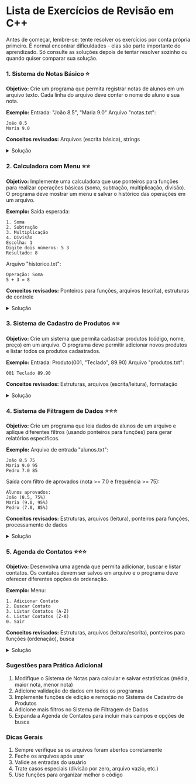 # Lista de Exercícios de Revisão em C++

Antes de começar, lembre-se: tente resolver os exercícios por conta própria primeiro. É normal encontrar dificuldades - elas são parte importante do aprendizado. Só consulte as soluções depois de tentar resolver sozinho ou quando quiser comparar sua solução.

### 1. Sistema de Notas Básico ⭐
**Objetivo:** Crie um programa que permita registrar notas de alunos em um arquivo texto. Cada linha do arquivo deve conter o nome do aluno e sua nota.

**Exemplo:**
Entrada: "João 8.5", "Maria 9.0"
Arquivo "notas.txt":
```
João 8.5
Maria 9.0
```
**Conceitos revisados:** Arquivos (escrita básica), strings

<details>
<summary>Solução</summary>

```cpp
#include <iostream>
#include <fstream>
#include <string>

int main() {
    std::ofstream arquivo("notas.txt");
    std::string nome;
    float nota;
    char continuar;
    
    if (!arquivo.is_open()) {
        std::cout << "Erro ao abrir o arquivo!" << std::endl;
        return 1;
    }
    
    do {
        std::cout << "Nome do aluno: ";
        std::cin >> nome;
        std::cout << "Nota: ";
        std::cin >> nota;
        
        arquivo << nome << " " << nota << std::endl;
        
        std::cout << "Deseja continuar? (s/n): ";
        std::cin >> continuar;
    } while (continuar == 's' || continuar == 'S');
    
    arquivo.close();
    return 0;
}
```
</details>

### 2. Calculadora com Menu ⭐⭐
**Objetivo:** Implemente uma calculadora que use ponteiros para funções para realizar operações básicas (soma, subtração, multiplicação, divisão). O programa deve mostrar um menu e salvar o histórico das operações em um arquivo.

**Exemplo:**
Saída esperada:
```
1. Soma
2. Subtração
3. Multiplicação
4. Divisão
Escolha: 1
Digite dois números: 5 3
Resultado: 8
```
Arquivo "historico.txt":
```
Operação: Soma
5 + 3 = 8
```
**Conceitos revisados:** Ponteiros para funções, arquivos (escrita), estruturas de controle

<details>
<summary>Solução</summary>

```cpp
#include <iostream>
#include <fstream>

float soma(float a, float b) { return a + b; }
float subtracao(float a, float b) { return a - b; }
float multiplicacao(float a, float b) { return a * b; }
float divisao(float a, float b) { return b != 0 ? a / b : 0; }

void salvarHistorico(const char* operacao, float a, float b, float resultado) {
    std::ofstream arquivo("historico.txt", std::ios::app);
    arquivo << "Operação: " << operacao << std::endl;
    arquivo << a << " " << operacao << " " << b << " = " << resultado << std::endl;
    arquivo.close();
}

int main() {
    float (*operacoes[])(float, float) = {soma, subtracao, multiplicacao, divisao};
    const char* nomes[] = {"+", "-", "*", "/"};
    
    float a, b;
    int escolha;
    
    do {
        std::cout << "1. Soma\n2. Subtração\n3. Multiplicação\n4. Divisão\n0. Sair\n";
        std::cout << "Escolha: ";
        std::cin >> escolha;
        
        if (escolha >= 1 && escolha <= 4) {
            std::cout << "Digite dois números: ";
            std::cin >> a >> b;
            
            float resultado = operacoes[escolha-1](a, b);
            std::cout << "Resultado: " << resultado << std::endl;
            
            salvarHistorico(nomes[escolha-1], a, b, resultado);
        }
    } while (escolha != 0);
    
    return 0;
}
```
</details>

### 3. Sistema de Cadastro de Produtos ⭐⭐
**Objetivo:** Crie um sistema que permita cadastrar produtos (código, nome, preço) em um arquivo. O programa deve permitir adicionar novos produtos e listar todos os produtos cadastrados.

**Exemplo:**
Entrada: Produto(001, "Teclado", 89.90)
Arquivo "produtos.txt":
```
001 Teclado 89.90
```
**Conceitos revisados:** Estruturas, arquivos (escrita/leitura), formatação

<details>
<summary>Solução</summary>

```cpp
#include <iostream>
#include <fstream>
#include <iomanip>

struct Produto {
    char codigo[4];
    char nome[50];
    float preco;
};

void cadastrarProduto() {
    Produto prod;
    std::ofstream arquivo("produtos.txt", std::ios::app);
    
    std::cout << "Código (3 dígitos): ";
    std::cin >> prod.codigo;
    std::cout << "Nome: ";
    std::cin.ignore();
    std::cin.getline(prod.nome, 50);
    std::cout << "Preço: ";
    std::cin >> prod.preco;
    
    arquivo << prod.codigo << " "
            << prod.nome << " "
            << std::fixed << std::setprecision(2) << prod.preco << std::endl;
            
    arquivo.close();
}

void listarProdutos() {
    std::ifstream arquivo("produtos.txt");
    Produto prod;
    std::string linha;
    
    std::cout << "\nProdutos cadastrados:\n";
    while (std::getline(arquivo, linha)) {
        std::cout << linha << std::endl;
    }
    arquivo.close();
}

int main() {
    int opcao;
    do {
        std::cout << "\n1. Cadastrar Produto\n2. Listar Produtos\n0. Sair\n";
        std::cout << "Escolha: ";
        std::cin >> opcao;
        
        switch(opcao) {
            case 1: cadastrarProduto(); break;
            case 2: listarProdutos(); break;
        }
    } while (opcao != 0);
    
    return 0;
}
```
</details>

### 4. Sistema de Filtragem de Dados ⭐⭐⭐
**Objetivo:** Crie um programa que leia dados de alunos de um arquivo e aplique diferentes filtros (usando ponteiros para funções) para gerar relatórios específicos.

**Exemplo:**
Arquivo de entrada "alunos.txt":
```
João 8.5 75
Maria 9.0 95
Pedro 7.0 85
```
Saída com filtro de aprovados (nota >= 7.0 e frequência >= 75):
```
Alunos aprovados:
João (8.5, 75%)
Maria (9.0, 95%)
Pedro (7.0, 85%)
```
**Conceitos revisados:** Estruturas, arquivos (leitura), ponteiros para funções, processamento de dados

<details>
<summary>Solução</summary>

```cpp
#include <iostream>
#include <fstream>
#include <string>

struct Aluno {
    char nome[50];
    float nota;
    int frequencia;
};

typedef bool (*Filtro)(const Aluno&);

bool filtroAprovados(const Aluno& aluno) {
    return aluno.nota >= 7.0 && aluno.frequencia >= 75;
}

bool filtroRecuperacao(const Aluno& aluno) {
    return aluno.nota >= 5.0 && aluno.nota < 7.0 && aluno.frequencia >= 75;
}

void processarAlunos(const char* nomeArquivo, Filtro filtro, const char* descricao) {
    std::ifstream arquivo(nomeArquivo);
    Aluno aluno;
    
    std::cout << descricao << ":\n";
    while (arquivo >> aluno.nome >> aluno.nota >> aluno.frequencia) {
        if (filtro(aluno)) {
            std::cout << aluno.nome << " ("
                     << aluno.nota << ", "
                     << aluno.frequencia << "%)\n";
        }
    }
    arquivo.close();
}

int main() {
    int opcao;
    do {
        std::cout << "\n1. Listar Aprovados\n"
                  << "2. Listar Recuperação\n"
                  << "0. Sair\n"
                  << "Escolha: ";
        std::cin >> opcao;
        
        switch(opcao) {
            case 1:
                processarAlunos("alunos.txt", filtroAprovados, "Alunos aprovados");
                break;
            case 2:
                processarAlunos("alunos.txt", filtroRecuperacao, "Alunos em recuperação");
                break;
        }
    } while (opcao != 0);
    
    return 0;
}
```
</details>

### 5. Agenda de Contatos ⭐⭐⭐
**Objetivo:** Desenvolva uma agenda que permita adicionar, buscar e listar contatos. Os contatos devem ser salvos em arquivo e o programa deve oferecer diferentes opções de ordenação.

**Exemplo:**
Menu:
```
1. Adicionar Contato
2. Buscar Contato
3. Listar Contatos (A-Z)
4. Listar Contatos (Z-A)
0. Sair
```
**Conceitos revisados:** Estruturas, arquivos (leitura/escrita), ponteiros para funções (ordenação), busca

<details>
<summary>Solução</summary>

```cpp
#include <iostream>
#include <fstream>
#include <string>

struct Contato {
    char nome[50];
    char telefone[15];
    char email[50];
};

void adicionarContato() {
    Contato c;
    std::ofstream arquivo("contatos.txt", std::ios::app);
    
    std::cout << "Nome: ";
    std::cin.ignore();
    std::cin.getline(c.nome, 50);
    std::cout << "Telefone: ";
    std::cin.getline(c.telefone, 15);
    std::cout << "Email: ";
    std::cin.getline(c.email, 50);
    
    arquivo << c.nome << ";" << c.telefone << ";" << c.email << std::endl;
    arquivo.close();
}

void buscarContato() {
    std::string busca;
    std::cout << "Digite o nome a buscar: ";
    std::cin.ignore();
    std::getline(std::cin, busca);
    
    std::ifstream arquivo("contatos.txt");
    std::string linha;
    bool encontrou = false;
    
    while (std::getline(arquivo, linha)) {
        if (linha.find(busca) != std::string::npos) {
            std::cout << linha << std::endl;
            encontrou = true;
        }
    }
    
    if (!encontrou) {
        std::cout << "Contato não encontrado.\n";
    }
    arquivo.close();
}

void listarContatos(bool crescente) {
    std::ifstream arquivo("contatos.txt");
    std::string linhas[100];  // Limitado a 100 contatos para simplificar
    int numLinhas = 0;
    
    while (std::getline(arquivo, linhas[numLinhas]) && numLinhas < 100) {
        numLinhas++;
    }
    arquivo.close();
    
    // Ordenação simples (bubble sort)
    for (int i = 0; i < numLinhas-1; i++) {
        for (int j = 0; j < numLinhas-i-1; j++) {
            if (crescente ? linhas[j] > linhas[j+1] : linhas[j] < linhas[j+1]) {
                std::string temp = linhas[j];
                linhas[j] = linhas[j+1];
                linhas[j+1] = temp;
            }
        }
    }
    
    for (int i = 0; i < numLinhas; i++) {
        std::cout << linhas[i] << std::endl;
    }
}

int main() {
    int opcao;
    do {
        std::cout << "\n1. Adicionar Contato\n"
                  << "2. Buscar Contato\n"
                  << "3. Listar Contatos (A-Z)\n"
                  << "4. Listar Contatos (Z-A)\n"
                  << "0. Sair\n"
                  << "Escolha: ";
        std::cin >> opcao;
        
        switch(opcao) {
            case 1: adicionarContato(); break;
            case 2: buscarContato(); break;
            case 3: listarContatos(true); break;
            case 4: listarContatos(false); break;
        }
    } while (opcao != 0);
    
    return 0;
}
```
</details>

### Sugestões para Prática Adicional

1. Modifique o Sistema de Notas para calcular e salvar estatísticas (média, maior nota, menor nota)
2. Adicione validação de dados em todos os programas
3. Implemente funções de edição e remoção no Sistema de Cadastro de Produtos
4. Adicione mais filtros no Sistema de Filtragem de Dados
5. Expanda a Agenda de Contatos para incluir mais campos e opções de busca

### Dicas Gerais

1. Sempre verifique se os arquivos foram abertos corretamente
2. Feche os arquivos após usar
3. Valide as entradas do usuário
4. Trate casos especiais (divisão por zero, arquivo vazio, etc.)
5. Use funções para organizar melhor o código
